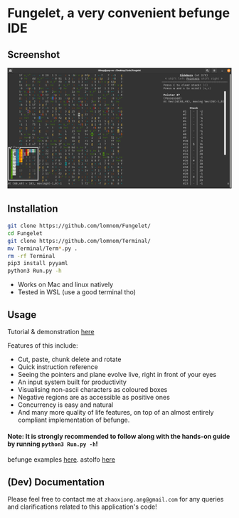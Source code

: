 # Fungelet, a very convenient befunge IDE
## Screenshot
![image-?](Example.png)

## Installation
```bash
git clone https://github.com/lomnom/Fungelet/
cd Fungelet
git clone https://github.com/lomnom/Terminal/
mv Terminal/Term*.py .
rm -rf Terminal
pip3 install pyyaml
python3 Run.py -h
```
- Works on Mac and linux natively
- Tested in WSL (use a good terminal tho)

## Usage
Tutorial & demonstration [here](https://drive.google.com/file/d/1Y6eSMXU-D9mOoyFb6qI2bblmdH0TOXCX/view?usp=sharing)

Features of this include:
- Cut, paste, chunk delete and rotate
- Quick instruction reference
- Seeing the pointers and plane evolve live, right in front of your eyes
- An input system built for productivity
- Visualising non-ascii characters as coloured boxes
- Negative regions are as accessible as positive ones
- Concurrency is easy and natural
- And many more quality of life features, on top of an almost entirely compliant implementation of befunge.

#### Note: It is strongly recommended to follow along with the hands-on guide by running `python3 Run.py -h`!
befunge examples [here](http://www.nsl.com/k/befunge93/index.html). astolfo [here](https://gist.github.com/lomnom/5db8fdd517dc7e57c4aada340ef87ada)

## (Dev) Documentation 
Please feel free to contact me at `zhaoxiong.ang@gmail.com` for any queries and clarifications related to this application's code!
